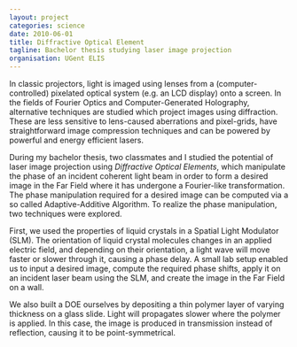 ```yaml
---
layout: project
categories: science
date: 2010-06-01
title: Diffractive Optical Element
tagline: Bachelor thesis studying laser image projection
organisation: UGent ELIS
---
```



In classic projectors, light is imaged using lenses from a (computer-controlled) pixelated optical system (e.g. an LCD display) onto a screen. In the fields of Fourier Optics and Computer-Generated Holography, alternative techniques are studied which project images using diffraction. These are less sensitive to lens-caused aberrations and pixel-grids, have straightforward image compression techniques and can be powered by powerful and energy efficient lasers.

During my bachelor thesis, two classmates and I studied the potential of laser image projection using *Diffractive Optical Elements*, which manipulate the phase of an incident coherent light beam in order to form a desired image in the Far Field where it has undergone a Fourier-like transformation. The phase manipulation required for a desired image can be computed via a so called Adaptive-Additive Algorithm. To realize the phase manipulation, two techniques were explored.

First, we used the properties of liquid crystals in a Spatial Light Modulator (SLM). The orientation of liquid crystal molecules changes in an applied electric field, and depending on their orientation, a light wave will move faster or slower through it, causing a phase delay. A small lab setup enabled us to input a desired image, compute the required phase shifts, apply it on an incident laser beam using the SLM, and create the image in the Far Field on a wall.

We also built a DOE ourselves by depositing a thin polymer layer of varying thickness on a glass slide. Light will propagates slower where the polymer is applied. In this case, the image is produced in transmission instead of reflection, causing it to be point-symmetrical.
